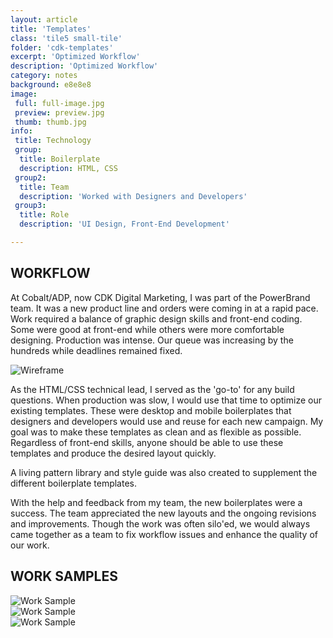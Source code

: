 ```yaml
---
layout: article
title: 'Templates'
class: 'tile5 small-tile'
folder: 'cdk-templates'
excerpt: 'Optimized Workflow'
description: 'Optimized Workflow'
category: notes
background: e8e8e8
image:
 full: full-image.jpg
 preview: preview.jpg
 thumb: thumb.jpg
info:
 title: Technology
 group: 
  title: Boilerplate
  description: HTML, CSS
 group2: 
  title: Team
  description: 'Worked with Designers and Developers'
 group3: 
  title: Role
  description: 'UI Design, Front-End Development'

---
```


## WORKFLOW

At Cobalt/ADP, now CDK Digital Marketing, I was part of the PowerBrand team. It was a new product line and orders were coming in at a rapid pace. Work required a balance of graphic design skills and front-end coding. Some were good at front-end while others were more comfortable designing. Production was intense. Our queue was increasing by the hundreds while deadlines remained fixed.  

<div class="screenshot-container">
	<img srcset="/assets/images/work/{{page.folder}}/preview@2x.jpg 1089w, /assets/images/work/{{page.folder}}/preview.jpg 768w" src="/assets/images/work/{{page.folder}}/preview.jpg" alt="Wireframe" />
</div>

As the HTML/CSS technical lead, I served as the 'go-to' for any build questions. When production was slow, I would use that time to optimize our existing templates. These were desktop and mobile boilerplates that designers and developers would use and reuse for each new campaign. My goal was to make these templates as clean and as flexible as possible. Regardless of front-end skills, anyone should be able to use these templates and produce the desired layout quickly.

A living pattern library and style guide was also created to supplement the different boilerplate templates. 

With the help and feedback from my team, the new boilerplates were a success. The team appreciated the new layouts and the ongoing revisions and improvements. Though the work was often silo'ed, we would always came together as a team to fix workflow issues and enhance the quality of our work. 

## WORK SAMPLES

<div class="screenshot-container">
	<img srcset="/assets/images/work/{{page.folder}}/work-sample-1@2x.jpg 1089w, /assets/images/work/{{page.folder}}/work-sample-1.jpg 768w" src="/assets/images/work/{{page.folder}}/work-sample-1.jpg" alt="Work Sample" />
</div>

<div class="screenshot-container">
	<img srcset="/assets/images/work/{{page.folder}}/work-sample-2@2x.jpg 1089w, /assets/images/work/{{page.folder}}/work-sample-2.jpg 768w" src="/assets/images/work/{{page.folder}}/work-sample-2.jpg" alt="Work Sample" />
</div>

<div class="screenshot-container">
	<img srcset="/assets/images/work/{{page.folder}}/work-sample-3@2x.jpg 1089w, /assets/images/work/{{page.folder}}/work-sample-3.jpg 768w" src="/assets/images/work/{{page.folder}}/work-sample-3.jpg" alt="Work Sample" />
</div>